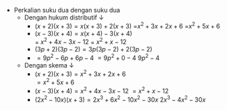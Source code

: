 - Perkalian suku dua dengan suku dua
    - Dengan hukum distributif ↓ 
        - $(x+2)(x+3)=x(x+3)+2(x+3)$
=$x^2+3x+2x+6$ 
=$x^2+5x+6$ 
        - $(x-3)(x+4)=x(x+4)-3(x+4)$  
= $x^2+4x-3x-12$
= $x^2+x-12$
        - $(3p+2)(3p-2)=3p(3p-2)+2(3p-2)$
        - $=9p^2-6p+6p-4$
$=9p^2+0-4$
$9p^2-4$
    - Dengan skema ↓ 
        - $(x+2)(x+3)=x^2+3x+2x+6$  
$=x^2+5x+6$
        - $(x-3)(x+4)=x^2+4x-3x-12$
$=x^2+x-12$ 
        - $(2x^2-10x)(x+3)=2x^3+6x^2-10x^2-30x$
$2x^3-4x^2-30x$
